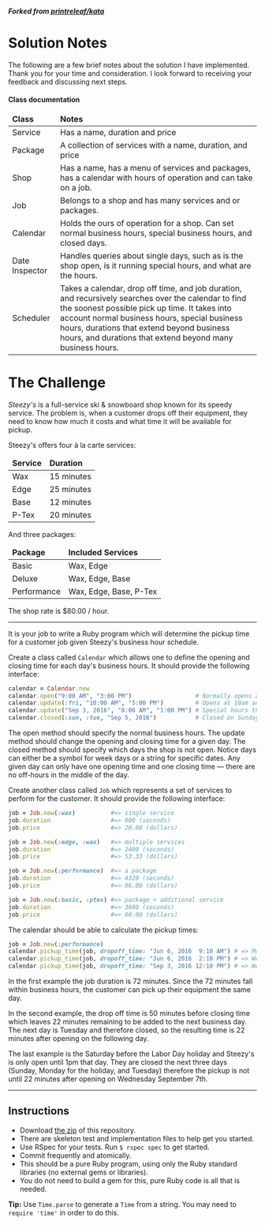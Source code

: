 ##### Forked from [printreleaf/kata](https://github.com/PrintReleaf/kata)

# Solution Notes

The following are a few brief notes about the solution I have implemented. Thank you for your time and consideration. I look forward to receiving your feedback and discussing next steps.

#### Class documentation

<table>
  <thead>
    <tr><td><b>Class</b></td><td><b>Notes</b></td></tr>
  </thead>
  <tbody>
    <tr><td>Service</td><td>Has a name, duration and price</td></tr>
    <tr><td>Package</td><td>A collection of services with a name, duration, and price</td></tr>
    <tr><td>Shop</td><td>Has a name, has a menu of services and packages, has a calendar with hours of operation and can take on a job.</td></tr>
    <tr><td>Job</td><td>Belongs to a shop and has many services and or packages.</td></tr>
    <tr><td>Calendar</td><td>Holds the ours of operation for a shop. Can set normal business hours, special business hours, and closed days.</td></tr>
    <tr><td>Date Inspector</td><td>Handles queries about single days, such as is the shop open, is it running special hours, and what are the hours. </td></tr>
    <tr><td>Scheduler</td><td>Takes a calendar, drop off time, and job duration, and recursively searches over the calendar to find the soonest possible pick up time. It takes into account normal business hours, special business hours, durations that extend beyond business hours, and durations that extend beyond many business hours.</td></tr>
  </tbody>
</table>

# The Challenge

_Steezy's_ is a full-service ski & snowboard shop known for its speedy service. The problem is, when a customer drops off their equipment, they need to know how much it costs and what time it will be available for pickup.

Steezy's offers four à la carte services:

<table>
  <thead>
    <tr><td><b>Service</b></td><td><b>Duration</b></td></tr>
  </thead>
  <tbody>
    <tr><td>Wax</td><td>15 minutes</td></tr>
    <tr><td>Edge</td><td>25 minutes</td></tr>
    <tr><td>Base</td><td>12 minutes</td></tr>
    <tr><td>P-Tex</td><td>20 minutes</td></tr>
  </tbody>
</table>

And three packages:

<table>
  <thead>
    <tr><td><b>Package</b></td><td><b>Included Services</b></td></tr>
  </thead>
  <tbody>
    <tr><td>Basic</td><td>Wax, Edge</td></tr>
    <tr><td>Deluxe</td><td>Wax, Edge, Base</td></tr>
    <tr><td>Performance</td><td>Wax, Edge, Base, P-Tex</td></tr>
  </tbody>
</table>

The shop rate is $80.00 / hour.

<hr>

It is your job to write a Ruby program which will determine the pickup time for a customer job given Steezy's business hour schedule.

Create a class called `Calendar` which allows one to define the opening and closing time for each day's business hours. It should provide the following interface:

```ruby
calendar = Calendar.new
calendar.open("9:00 AM", "3:00 PM")                  # Normally opens at 9am and closes at 3pm
calendar.update(:fri, "10:00 AM", "5:00 PM")         # Opens at 10am and closes at 5pm every Friday
calendar.update("Sep 3, 2016", "8:00 AM", "1:00 PM") # Special hours the Saturday before Labor Day
calendar.closed(:sun, :tue, "Sep 5, 2016")           # Closed on Sundays, Tuesdays, and Labor Day
```

The open method should specify the normal business hours. The update method should change the opening and closing time for a given day. The closed method should specify which days the shop is not open. Notice days can either be a symbol for week days or a string for specific dates. Any given day can only have one opening time and one closing time — there are no off-hours in the middle of the day.

Create another class called `Job` which represents a set of services to perform for the customer. It should provide the following interface:

```ruby
job = Job.new(:wax)          #=> single service
job.duration                 #=> 900 (seconds)
job.price                    #=> 20.00 (dollars)

job = Job.new(:edge, :wax)   #=> multiple services
job.duration                 #=> 2400 (seconds)
job.price                    #=> 53.33 (dollars)

job = Job.new(:performance)  #=> a package
job.duration                 #=> 4320 (seconds)
job.price                    #=> 96.00 (dollars)

job = Job.new(:basic, :ptex) #=> package + additional service
job.duration                 #=> 3600 (seconds)
job.price                    #=> 80.00 (dollars)
```

The calendar should be able to calculate the pickup times:

```ruby
job = Job.new(:performance)
calendar.pickup_time(job, dropoff_time: "Jun 6, 2016  9:10 AM") # => Mon Jun 06 10:22:00 2016
calendar.pickup_time(job, dropoff_time: "Jun 6, 2016  2:10 PM") # => Wed Jun 08 09:22:00 2016
calendar.pickup_time(job, dropoff_time: "Sep 3, 2016 12:10 PM") # => Wed Sep 07 09:22:00 2016
```

In the first example the job duration is 72 minutes. Since the 72 minutes fall within business hours, the customer can pick up their equipment the same day.

In the second example, the drop off time is 50 minutes before closing time which leaves 22 minutes remaining to be added to the next business day. The next day is Tuesday and therefore closed, so the resulting time is 22 minutes after opening on the following day.

The last example is the Saturday before the Labor Day holiday and Steezy's is only open until 1pm that day. They are closed the next three days (Sunday, Monday for the holiday, and Tuesday) therefore the pickup is not until 22 minutes after opening on Wednesday September 7th.

<hr>

## Instructions

* Download [the zip](https://github.com/printreleaf/kata/archive/master.zip) of this repository.
* There are skeleton test and implementation files to help get you started.
* Use RSpec for your tests. Run `$ rspec spec` to get started.
* Commit frequently and atomically.
* This should be a pure Ruby program, using only the Ruby standard libraries (no external gems or libraries).
* You do not need to build a gem for this, pure Ruby code is all that is needed.

**Tip:** Use `Time.parse` to generate a `Time` from a string. You may need to `require 'time'` in order to do this.
